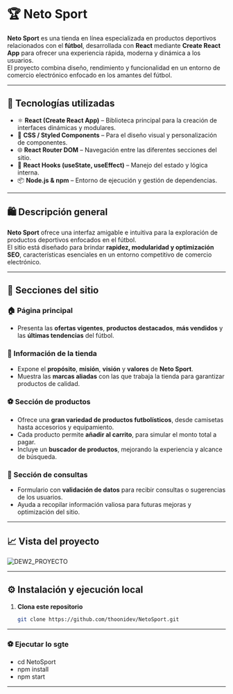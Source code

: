 # 🏆 Neto Sport

**Neto Sport** es una tienda en línea especializada en productos deportivos relacionados con el **fútbol**, desarrollada con **React** mediante **Create React App** para ofrecer una experiencia rápida, moderna y dinámica a los usuarios.  
El proyecto combina diseño, rendimiento y funcionalidad en un entorno de comercio electrónico enfocado en los amantes del fútbol.

---

## 🚀 Tecnologías utilizadas

- ⚛️ **React (Create React App)** – Biblioteca principal para la creación de interfaces dinámicas y modulares.  
- 💅 **CSS / Styled Components** – Para el diseño visual y personalización de componentes.  
- 🌐 **React Router DOM** – Navegación entre las diferentes secciones del sitio.  
- 🔎 **React Hooks (useState, useEffect)** – Manejo del estado y lógica interna.  
- 📦 **Node.js & npm** – Entorno de ejecución y gestión de dependencias.  

---

## 🛍️ Descripción general

**Neto Sport** ofrece una interfaz amigable e intuitiva para la exploración de productos deportivos enfocados en el fútbol.  
El sitio está diseñado para brindar **rapidez, modularidad y optimización SEO**, características esenciales en un entorno competitivo de comercio electrónico.

---

## 📄 Secciones del sitio

### 🏠 Página principal
- Presenta las **ofertas vigentes**, **productos destacados**, **más vendidos** y las **últimas tendencias** del fútbol.

### 🏢 Información de la tienda
- Expone el **propósito**, **misión**, **visión** y **valores** de **Neto Sport**.  
- Muestra las **marcas aliadas** con las que trabaja la tienda para garantizar productos de calidad.

### ⚽ Sección de productos
- Ofrece una **gran variedad de productos futbolísticos**, desde camisetas hasta accesorios y equipamiento.  
- Cada producto permite **añadir al carrito**, para simular el monto total a pagar.  
- Incluye un **buscador de productos**, mejorando la experiencia y alcance de búsqueda.

### 💬 Sección de consultas
- Formulario con **validación de datos** para recibir consultas o sugerencias de los usuarios.  
- Ayuda a recopilar información valiosa para futuras mejoras y optimización del sitio.

---

## 📈 Vista del proyecto
![DEW2_PROYECTO](https://github.com/user-attachments/assets/5b57f817-a8c0-4b39-898f-474bc590effe)

---

## ⚙️ Instalación y ejecución local

1. **Clona este repositorio**
   ```bash
   git clone https://github.com/thoonidev/NetoSport.git

---

### ⚽ Ejecutar lo sgte
- cd NetoSport
- npm install
- npm start

---
   

